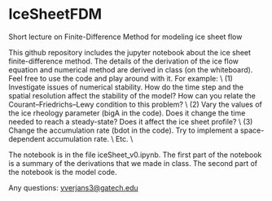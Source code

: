 # IceSheetFDM
Short lecture on Finite-Difference Method for modeling ice sheet flow

This github repository includes the jupyter notebook about the ice sheet finite-difference method. The details of the derivation of the ice flow equation and numerical method are derived in class (on the whiteboard).
Feel free to use the code and play around with it. For example: \\
(1) Investigate issues of numerical stability. How do the time step and the spatial resolution affect the stability of the model? How can you relate the Courant–Friedrichs–Lewy condition to this problem? \\
(2) Vary the values of the ice rheology parameter (bigA in the code). Does it change the time needed to reach a steady-state? Does it affect the ice sheet profile? \\
(3) Change the accumulation rate (bdot in the code). Try to implement a space-dependent accumulation rate. \\
Etc. \\

The notebook is in the file iceSheet_v0.ipynb. The first part of the notebook is a summary of the derivations that we made in class. The second part of the notebook is the model code. 

Any questions: vverjans3@gatech.edu
